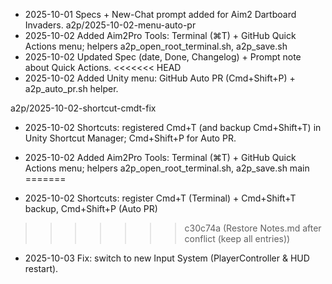- 2025-10-01 Specs + New-Chat prompt added for Aim2 Dartboard Invaders.
a2p/2025-10-02-menu-auto-pr
- 2025-10-02 Added Aim2Pro Tools: Terminal (⌘T) + GitHub Quick Actions menu; helpers a2p_open_root_terminal.sh, a2p_save.sh
- 2025-10-02 Updated Spec (date, Done, Changelog) + Prompt note about Quick Actions.
<<<<<<< HEAD
- 2025-10-02 Added Unity menu: GitHub Auto PR (Cmd+Shift+P) + a2p_auto_pr.sh helper.

a2p/2025-10-02-shortcut-cmdt-fix
- 2025-10-02 Shortcuts: registered Cmd+T (and backup Cmd+Shift+T) in Unity Shortcut Manager; Cmd+Shift+P for Auto PR.

- 2025-10-02 Added Aim2Pro Tools: Terminal (⌘T) + GitHub Quick Actions menu; helpers a2p_open_root_terminal.sh, a2p_save.sh
main
=======
- 2025-10-02 Shortcuts: register Cmd+T (Terminal) + Cmd+Shift+T backup, Cmd+Shift+P (Auto PR)
>>>>>>> c30c74a (Restore Notes.md after conflict (keep all entries))
- 2025-10-03 Fix: switch to new Input System (PlayerController & HUD restart).
